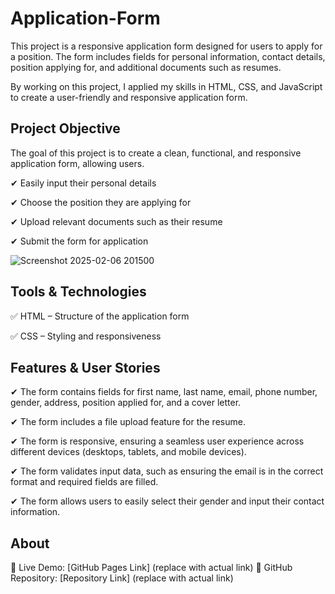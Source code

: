 # Application-Form

This project is a responsive application form designed for users to apply for a position. The form includes fields for personal information, contact details, position applying for, and additional documents such as resumes.

By working on this project, I applied my skills in HTML, CSS, and JavaScript to create a user-friendly and responsive application form.

##  Project Objective

The goal of this project is to create a clean, functional, and responsive application form, allowing users.

✔ Easily input their personal details

✔ Choose the position they are applying for

✔ Upload relevant documents such as their resume

✔ Submit the form for application

![Screenshot 2025-02-06 201500](https://github.com/user-attachments/assets/c77d3531-b737-463b-81ae-bb591394aa5d)

##  Tools & Technologies
✅ HTML – Structure of the application form

✅ CSS – Styling and responsiveness

##  Features & User Stories

✔  The form contains fields for first name, last name, email, phone number, gender, address, position applied for, and a cover letter.

✔  The form includes a file upload feature for the resume.

✔  The form is responsive, ensuring a seamless user experience across different devices (desktops, tablets, and mobile devices).

✔  The form validates input data, such as ensuring the email is in the correct format and required fields are filled.

✔  The form allows users to easily select their gender and input their contact information.

##   About

🔗 Live Demo: [GitHub Pages Link] (replace with actual link)
📂 GitHub Repository: [Repository Link] (replace with actual link)

